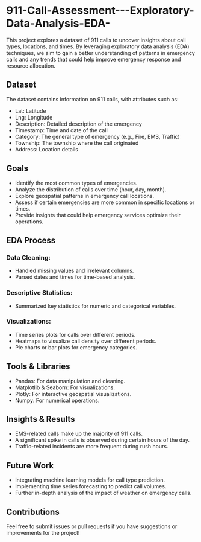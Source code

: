 # 911-Call-Assessment---Exploratory-Data-Analysis-EDA-
This project explores a dataset of 911 calls to uncover insights about call types, locations, and times. By leveraging exploratory data analysis (EDA) techniques, we aim to gain a better understanding of patterns in emergency calls and any trends that could help improve emergency response and resource allocation.

## Dataset

  The dataset contains information on 911 calls, with attributes such as:
  * Lat: Latitude
  * Lng: Longitude
  * Description: Detailed description of the emergency
  * Timestamp: Time and date of the call
  * Category: The general type of emergency (e.g., Fire, EMS, Traffic)
  * Township: The township where the call originated
  * Address: Location details

## Goals
  * Identify the most common types of emergencies.
  * Analyze the distribution of calls over time (hour, day, month).
  * Explore geospatial patterns in emergency call locations.
  * Assess if certain emergencies are more common in specific locations or times.
  * Provide insights that could help emergency services optimize their operations.

## EDA Process

### Data Cleaning:

* Handled missing values and irrelevant columns.
* Parsed dates and times for time-based analysis.

### Descriptive Statistics:

* Summarized key statistics for numeric and categorical variables.

### Visualizations:

* Time series plots for calls over different periods.
* Heatmaps to visualize call density over different periods.
* Pie charts or bar plots for emergency categories.

## Tools & Libraries

* Pandas: For data manipulation and cleaning.
* Matplotlib & Seaborn: For visualizations.
* Plotly: For interactive geospatial visualizations.
* Numpy: For numerical operations.

## Insights & Results

* EMS-related calls make up the majority of 911 calls.
* A significant spike in calls is observed during certain hours of the day.
* Traffic-related incidents are more frequent during rush hours.

## Future Work

* Integrating machine learning models for call type prediction.
* Implementing time series forecasting to predict call volumes.
* Further in-depth analysis of the impact of weather on emergency calls.

## Contributions
Feel free to submit issues or pull requests if you have suggestions or improvements for the project!

